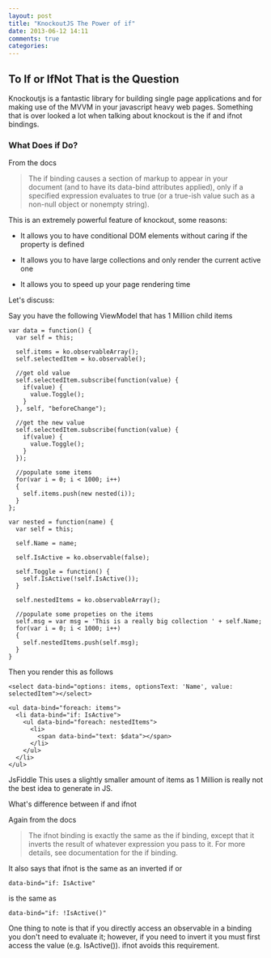```yaml
---
layout: post
title: "KnockoutJS The Power of if"
date: 2013-06-12 14:11
comments: true
categories: 
---
```



## To If or IfNot That is the Question

Knockoutjs is a fantastic library for building single page applications and for making use of the MVVM in your javascript heavy web pages. Something that is over looked a lot when talking about knockout is the if and ifnot bindings.

### What Does if Do?

From the docs

> The if binding causes a section of markup to appear in your document (and to have its data-bind attributes applied), only if a specified expression evaluates to true (or a true-ish value such as a non-null object or nonempty string).

This is an extremely powerful feature of knockout, some reasons:

- It allows you to have conditional DOM elements without caring if the property is defined

- It allows you to have large collections and only render the current active one

- It allows you to speed up your page rendering time

Let's discuss:

Say you have the following ViewModel that has 1 Million child items

    var data = function() { 
      var self = this;
     
      self.items = ko.observableArray();
      self.selectedItem = ko.observable();
     
      //get old value
      self.selectedItem.subscribe(function(value) { 
        if(value) {
          value.Toggle();
        }
      }, self, "beforeChange");
     
      //get the new value
      self.selectedItem.subscribe(function(value) { 
        if(value) {
          value.Toggle();
        }
      });
     
      //populate some items
      for(var i = 0; i < 1000; i++)
      {
        self.items.push(new nested(i));
      }
    };
     
    var nested = function(name) { 
      var self = this;
     
      self.Name = name;
     
      self.IsActive = ko.observable(false);
     
      self.Toggle = function() { 
        self.IsActive(!self.IsActive());
      }
     
      self.nestedItems = ko.observableArray();
     
      //populate some propeties on the items
      self.msg = var msg = 'This is a really big collection ' + self.Name;
      for(var i = 0; i < 1000; i++)
      {
        self.nestedItems.push(self.msg);
      }
    }
     
Then you render this as follows

    <select data-bind="options: items, optionsText: 'Name', value: selectedItem"></select>
     
    <ul data-bind="foreach: items">
      <li data-bind="if: IsActive">
        <ul data-bind="foreach: nestedItems">
          <li>
            <span data-bind="text: $data"></span>
          </li>
        </ul>
      </li>
    </ul>
 
JsFiddle This uses a slightly smaller amount of items as 1 Million is really not the best idea to generate in JS.

What's difference between if and ifnot

Again from the docs

>The ifnot binding is exactly the same as the if binding, except that it inverts the result of whatever expression you pass to it. For more details, see documentation for the if binding.

It also says that ifnot is the same as an inverted if or

    data-bind="if: IsActive"

is the same as

    data-bind="if: !IsActive()"

One thing to note is that if you directly access an observable in a binding you don't need to evaluate it; however, if you need to invert it you must first access the value (e.g. IsActive()). ifnot avoids this requirement.
